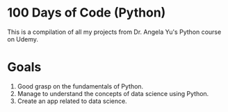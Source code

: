 # 100 Days of Code (Python)

This is a compilation of all my projects from Dr. Angela Yu's Python course on Udemy.

# Goals
1. Good grasp on the fundamentals of Python.
2. Manage to understand the concepts of data science using Python.
3. Create an app related to data science.